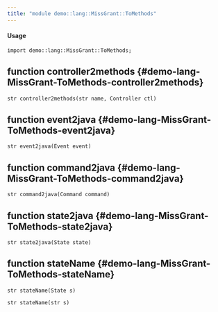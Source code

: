 ```yaml
---
title: "module demo::lang::MissGrant::ToMethods"
---
```


#### Usage

`import demo::lang::MissGrant::ToMethods;`


## function controller2methods {#demo-lang-MissGrant-ToMethods-controller2methods}

```rascal
str controller2methods(str name, Controller ctl)

```

## function event2java {#demo-lang-MissGrant-ToMethods-event2java}

```rascal
str event2java(Event event)

```

## function command2java {#demo-lang-MissGrant-ToMethods-command2java}

```rascal
str command2java(Command command)

```

## function state2java {#demo-lang-MissGrant-ToMethods-state2java}

```rascal
str state2java(State state)

```

## function stateName {#demo-lang-MissGrant-ToMethods-stateName}

```rascal
str stateName(State s)

str stateName(str s)

```

